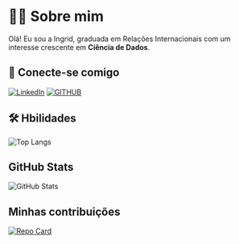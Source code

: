 # 👩‍💻 Sobre mim
Olá! Eu sou a Ingrid, graduada em Relações Internacionais com um interesse crescente em **Ciência de Dados**.


## 🔗 Conecte-se comigo
[![LinkedIn](https://img.shields.io/badge/LinkedIn-000?style=for-the-badge&logo=linkedin&logoColor=0E76A8)](https://www.linkedin.com/in/ingridf-abarbosa/)
[![GITHUB](https://img.shields.io/badge/github-000?style=for-the-badge&logo=github&logoColor=ffff)](https://github.com/IngbA)

## 🛠️ Hbilidades
![Top Langs](https://github-readme-stats-git-masterrstaa-rickstaa.vercel.app/api/top-langs/?username=IngbA&bg_color=000&border_color=30A3DC&title_color=E94D5F&text_color=FFF&hide_title=true)


## GitHub Stats
![GitHub Stats](https://github-readme-stats.vercel.app/api?username=IngbA&theme=transparent&bg_color=000&border_color=30A3DC&show_icons=true&icon_color=30A3DC&title_color=E94D5F&text_color=FFF&hide_title=true&hide=stars)


## Minhas contribuições

[![Repo Card](https://github-readme-stats.vercel.app/api/pin/?username=IngbA&repo=dio-lab-open-source&bg_color=000&border_color=&show_icons=true&icon_color=30A3DC&title_color=E94D5F&text_color=FFF)](https://github.com/SEUUSERNAME/SEUREPOSITORIO)
